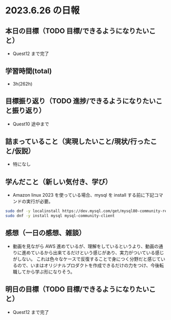 # 2023.6.26 の日報

## 本日の目標（TODO 目標/できるようになりたいこと）

- Quest12 まで完了

## 学習時間(total)

- 3h(262h)

## 目標振り返り（TODO 進捗/できるようになりたいこと振り返り）

- Quest10 途中まで

## 詰まっていること（実現したいこと/現状/行ったこと/仮説）

- 特になし

## 学んだこと（新しい気付き、学び）

- Amazon linux 2023 を使っている場合、mysql を install する前に下記コマンドの実行が必要。

```sh
sudo dnf -y localinstall https://dev.mysql.com/get/mysql80-community-release-el9-1.noarch.rpm
sudo dnf -y install mysql mysql-community-client
```

## 感想（一日の感想、雑談）

- 動画を見ながら AWS 進めているが、理解をしているというより、動画の通りに進めているから出来てるだけという感じがあり、実力がついている感じがしない。
  これは色々なケースで反復することで身につく分野だと感じているので、いまはオリジナルプロダクトを作成できるだけの力をつけ、今後転職してから学ぶ形になりそう。

## 明日の目標（TODO 目標/できるようになりたいこと）

- Quest12 まで完了
